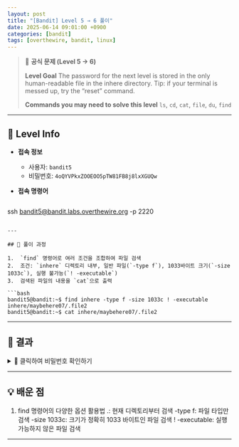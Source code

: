 ```yaml
---
layout: post
title: "[Bandit] Level 5 → 6 풀이"
date: 2025-06-14 09:01:00 +0900
categories: [bandit]
tags: [overthewire, bandit, linux]
---
```


> 📝 **공식 문제 (Level 5 → 6)**
>
> **Level Goal**
> The password for the next level is stored in the only human-readable file in the inhere directory. Tip: if your terminal is messed up, try the “reset” command.
>
> **Commands you may need to solve this level**
> `ls`, `cd`, `cat`, `file`, `du`, `find`

---

## 🔐 Level Info

- **접속 정보**
  - 사용자: `bandit5`
  - 비밀번호: `4oQYVPkxZOOEOO5pTW81FB8j8lxXGUQw`
  
- **접속 명령어**

  ```bash
ssh bandit5@bandit.labs.overthewire.org -p 2220
  ```

---

## 🧪 풀이 과정

1.  `find` 명령어로 여러 조건을 조합하여 파일 검색
2.  조건: `inhere` 디렉토리 내부, 일반 파일(`-type f`), 1033바이트 크기(`-size 1033c`), 실행 불가능(`! -executable`)
3.  검색된 파일의 내용을 `cat`으로 출력

```bash
bandit5@bandit:~$ find inhere -type f -size 1033c ! -executable
inhere/maybehere07/.file2
bandit5@bandit:~$ cat inhere/maybehere07/.file2
```

---

## 🎯 결과

<details markdown="1">
<summary>👀 클릭하여 비밀번호 확인하기</summary>

```
HWasnPhtq9AVKe0dmk45nxy20cvUa6EG
```

</details>

---

## 💡 배운 점

1. find 명령어의 다양한 옵션 활용법
  .: 현재 디렉토리부터 검색
  -type f: 파일 타입만 검색
  -size 1033c: 크기가 정확히 1033 바이트인 파일 검색
  ! -executable: 실행 가능하지 않은 파일 검색

<hr class="short-rule">